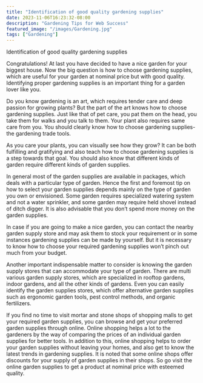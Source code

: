 ```yaml
---
title: "Identification of good quality gardening supplies"
date: 2023-11-06T16:23:32-08:00
description: "Gardening Tips for Web Success"
featured_image: "/images/Gardening.jpg"
tags: ["Gardening"]
---
```

Identification of good quality gardening supplies

Congratulations! At last you have decided to have a nice garden for your biggest house. Now the big question is how to choose gardening supplies, which are useful for your garden at nominal price but with good quality. Identifying proper gardening supplies is an important thing for a garden lover like you.

Do you know gardening is an art, which requires tender care and deep passion for growing plants? But the part of the art knows how to choose gardening supplies. Just like that of pet care, you pat them on the head, you take them for walks and you talk to them. Your plant also requires same care from you. You should clearly know how to choose gardening supplies- the gardening trade tools.

As you care your plants, you can visually see how they grow? It can be both fulfilling and gratifying and also teach how to choose gardening supplies is a step towards that goal. You should also know that different kinds of garden require different kinds of garden supplies. 

In general most of the garden supplies are available in packages, which deals with a particular type of garden. Hence the first and foremost tip on how to select your garden supplies depends mainly on the type of garden you own or envisioned. Some garden requires specialized watering system and not a water sprinkler, and some garden may require held shovel instead of ditch digger. It is also advisable that you don’t spend more money on the garden supplies. 

In case if you are going to make a nice garden, you can contact the nearby garden supply store and may ask them to stock your requirement or in some instances gardening supplies can be made by yourself.  But it is necessary to know how to choose your required gardening supplies won’t pinch out much from your budget.

Another important indispensable matter to consider is knowing the garden supply stores that can accommodate your type of garden. There are multi various garden supply stores, which are specialized in rooftop gardens, indoor gardens, and all the other kinds of gardens. Even you can easily identify the garden supplies stores, which offer alternative garden supplies such as ergonomic garden tools, pest control methods, and organic fertilizers. 

If you find no time to visit mortar and stone shops of shopping malls to get your required garden supplies, you can browse and get your preferred garden supplies through online. Online shopping helps a lot to the gardeners by the way of comparing the prices of an individual garden supplies for better tools. In addition to this, online shopping helps to order your garden supplies without leaving your homes, and also get to know the latest trends in gardening supplies. It is noted that some online shops offer discounts for your supply of garden supplies in their shops. So go visit the online garden supplies to get a product at nominal price with esteemed quality.

